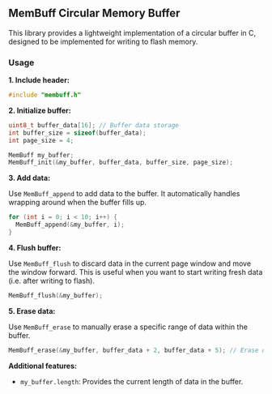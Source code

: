 ## MemBuff Circular Memory Buffer

This library provides a lightweight implementation of a circular buffer in C, designed to be implemented for writing to flash memory. 

### Usage

**1. Include header:**

```C
#include "membuff.h"
```
**2. Initialize buffer:**

```C
uint8_t buffer_data[16]; // Buffer data storage
int buffer_size = sizeof(buffer_data);
int page_size = 4;

MemBuff my_buffer;
MemBuff_init(&my_buffer, buffer_data, buffer_size, page_size);

```

**3. Add data:**

Use `MemBuff_append` to add data to the buffer. It automatically handles wrapping around when the buffer fills up.

```C
for (int i = 0; i < 10; i++) {
  MemBuff_append(&my_buffer, i);
}
```

**4. Flush buffer:**

Use `MemBuff_flush` to discard data in the current page window and move the window forward. This is useful when you want to start writing fresh data (i.e. after writing to flash).

```C
MemBuff_flush(&my_buffer);
```

**5. Erase data:**

Use `MemBuff_erase` to manually erase a specific range of data within the buffer.

```C
MemBuff_erase(&my_buffer, buffer_data + 2, buffer_data + 5); // Erase data from index 2 to 4
```

**Additional features:**

-   `my_buffer.length`: Provides the current length of data in the buffer.

